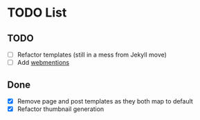 # TODO List

## TODO

- [ ] Refactor templates (still in a mess from Jekyll move)
- [ ] Add [webmentions](https://indieweb.org/Webmention)

## Done

- [x] Remove page and post templates as they both map to default
- [x] Refactor thumbnail generation